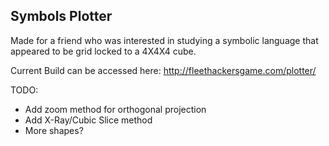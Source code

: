 ## Symbols Plotter

Made for a friend who was interested in studying a symbolic language that appeared to be grid locked to a 4X4X4 cube.

Current Build can be accessed here: http://fleethackersgame.com/plotter/

TODO:
  - Add zoom method for orthogonal projection
  - Add X-Ray/Cubic Slice method
  - More shapes?

